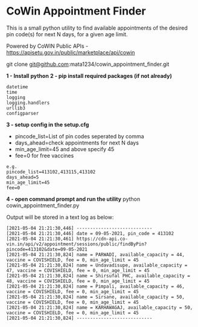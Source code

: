 # CoWin Appointment Finder

This is a small python utility to find available appointments of the desired pin code(s) for next N days, for a given age limit.

Powered by CoWIN Public APIs - https://apisetu.gov.in/public/marketplace/api/cowin

git clone git@github.com:mata1234/cowin_appointment_finder.git

**1 - Install python**
**2 - pip install required packages (if not already)**
```
datetime
time
logging
logging.handlers
urllib3
configparser
```

**3 - setup config in the setup.cfg**
* pincode_list=List of pin codes seperated by comma
* days_ahead=check appointments for next N days
* min_age_limit=45 and above specify 45
* fee=0 for free vaccines
```
e.g.
pincode_list=413102,413115,413102
days_ahead=5
min_age_limit=45
fee=0
```

**4 - open command prompt and run the utility**
python cowin_appointment_finder.py

Output will be stored in a text log as below:
```
[2021-05-04 21:21:30,446] ----------------------------
[2021-05-04 21:21:30,446] date = 09-05-2021, pin_code = 413102
[2021-05-04 21:21:30,461] https://cdn-api.co-vin.in/api/v2/appointment/sessions/public/findByPin?pincode=413102&date=09-05-2021
[2021-05-04 21:21:30,824] name = PARWADI, available_capacity = 44, vaccine = COVISHIELD, fee = 0, min_age_limit = 45
[2021-05-04 21:21:30,824] name = Undavadisupe, available_capacity = 47, vaccine = COVISHIELD, fee = 0, min_age_limit = 45
[2021-05-04 21:21:30,824] name = Shirsufal PHC, available_capacity = 48, vaccine = COVISHIELD, fee = 0, min_age_limit = 45
[2021-05-04 21:21:30,824] name = Pimpali, available_capacity = 46, vaccine = COVISHIELD, fee = 0, min_age_limit = 45
[2021-05-04 21:21:30,824] name = Sirsane, available_capacity = 50, vaccine = COVISHIELD, fee = 0, min_age_limit = 45
[2021-05-04 21:21:30,824] name = KARHAWAGAJ, available_capacity = 50, vaccine = COVISHIELD, fee = 0, min_age_limit = 45
[2021-05-04 21:21:30,824] ----------------------------
```
